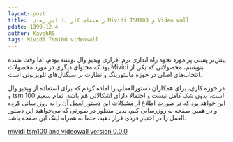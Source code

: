 ```yaml
---
layout: post
title:  راهنمای کار با ابزارهای Mividi TSM100 و Video wall
pdate: 1399-12-4
author: KavehRS
tags: Mividi Tsm100 videowall
---
```


پیش‌تر پستی پر مورد نحوه راه اندازی نرم افزاری ویدیو وال نوشته بودم، اما وقت نشده بود که  محتوای دیگری در مورد محصولات Mividi بنویسم، محصولاتی که یکی از انتخاب‌های اصلی در حوزه مانیتورینگ و نظارت بر سیگنال‌های تلویزیونی است.

در حوزه کاری، برای همکاران دستورالعملی را اماده کردم که برای استفاده از ویدیو وال و tsm 100 است، بدون شک کامل نیست و احتمالا دارای اشکالاتی هم باشد، تمام سعیم این  خواهد بود که در صورت اطلاع از مشکلات این دستورالعمل آن را به روزرسانی کرده و در همین صفحه به روزرسانی کنم، بدین منظور در صورتی که می‌خواهید این دستور العمل را در اختیار فردی قرار دهید، حتما به همراه لینک این صفحه باشد.


[mividi tsm100 and videowall version 0.0.0](/assets/pdf/mividi-tsm100-and-video-wall.pdf)
